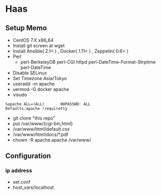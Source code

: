 # Haas

## Setup Memo
* CentOS 7.X x86_64
* Install git screen at wget 
* Install Ansible( 2.1< ) , Docker( 1.11< ) , Zeppelin( 0.6< )
* Perl
  * perl-BerkeleyDB perl-CGI httpd perl-DateTime-Format-Strptime perl-DateTime
* Disable SELinux
* Set Timezone Asia/Tokyo
* useradd -m apache
* uermod -G docker apache
* visudo
```
%apache ALL=(ALL)       NOPASSWD: ALL
Defaults:apache !requiretty
```
* git clone "this repo"
* put /var/www/{cgi-bin,html}
* /var/www/html/default.css
* /var/www/html/docs/*.pdf
* chown -R apache.apache /var/www/

## Configuration
### ip address 
* set.conf
* host_vars/localhost
